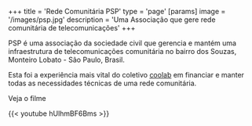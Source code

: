+++
title = 'Rede Comunitária PSP'
type = 'page'
[params]
    image = '/images/psp.jpg'
    description = 'Uma Associação que gere rede comunitária de telecomunicações'
+++


PSP é uma associação da sociedade civil que gerencia e mantém uma infraestrutura de telecomunicações comunitária no bairro dos Souzas, Monteiro Lobato - São Paulo, Brasil.

Esta foi a experiência mais vital do coletivo [coolab](https://coolab.org) em financiar e manter todas as necessidades técnicas de uma rede comunitária.

Veja o filme


{{< youtube hUlhmBF6Bms >}}
